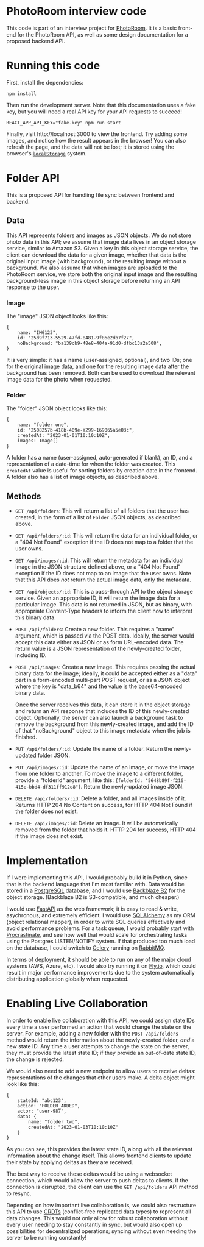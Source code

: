 # PhotoRoom interview code

This code is part of an interview project for [PhotoRoom](https://www.photoroom.com). It is a basic front-end for the PhotoRoom API, as well as some design documentation for a proposed backend API.

# Running this code

First, install the dependencies:

```
npm install
```

Then run the development server. Note that this documentation uses a fake key,
but you will need a real API key for your API requests to succeed!

```
REACT_APP_API_KEY="fake-key" npm run start
```

Finally, visit http://localhost:3000 to view the frontend. Try adding some images,
and notice how the result appears in the browser! You can also refresh the page,
and the data will not be lost; it is stored using the browser's
[`localStorage`](https://developer.mozilla.org/en-US/docs/Web/API/Window/localStorage)
system.

# Folder API

This is a proposed API for handling file sync between frontend and backend.

## Data

This API represents folders and images as JSON objects. We do not store
photo data in this API; we assume that image data lives in an object
storage service, similar to Amazon S3. Given a key in this object storage
service, the client can download the data for a given image, whether that
data is the original input image (with background), or the resulting image
without a background. We also assume that when images are uploaded
to the PhotoRoom service, we store both the original input image and the
resulting background-less image in this object storage before returning
an API response to the user.

### Image

The "image" JSON object looks like this:

```
{
    name: "IMG123",
    id: "25d9f713-5529-47fd-8481-9f86e2db7f27",
    noBackground: "ba139cb9-48e8-404a-91d0-dfbc13a2e508",
}
```

It is very simple: it has a name (user-assigned, optional), and two
IDs; one for the original image data, and one for the resulting image data
after the background has been removed. Both can be used to download the
relevant image data for the photo when requested.

### Folder

The "folder" JSON object looks like this:

```
{
    name: "folder one",
    id: "2508257b-418b-409e-a299-169065a5e03c",
    createdAt: "2023-01-01T10:10:10Z",
    images: Image[]
}
```

A folder has a name (user-assigned, auto-generated if blank), an ID,
and a representation of a date-time for when the folder was created.
This `createdAt` value is useful for sorting folders by creation date
in the frontend. A folder also has a list of image objects, as described
above.

## Methods

- `GET /api/folders`: This will return a list of all folders that the user
  has created, in the form of a list of `Folder` JSON objects, as described
  above.

- `GET /api/folders/:id`: This will return the data for an individual folder,
  or a "404 Not Found" exception if the ID does not map to a folder that
  the user owns.

- `GET /api/images/:id`: This will return the metadata for an individual image
  in the JSON structure defined above, or a "404 Not Found" exception if the
  ID does not map to an image that the user owns. Note that this API does
  _not_ return the actual image data, only the metadata.

- `GET /api/objects/:id`: This is a pass-through API to the object storage
  service. Given an appropriate ID, it will return the image data for a particular
  image. This data is not returned in JSON, but as binary, with appropriate
  Content-Type headers to inform the client how to interpret this binary data.

- `POST /api/folders`: Create a new folder. This requires a "name" argument,
  which is passed via the POST data. Ideally, the server would accept this data
  either as JSON or as form URL-encoded data. The return value is a JSON representation
  of the newly-created folder, including ID.

- `POST /api/images`: Create a new image. This requires passing the actual binary
  data for the image; ideally, it could be accepted either as a "data" part in
  a form-encoded multi-part POST request, or as a JSON object where the key is
  "data_b64" and the value is the base64-encoded binary data.

  Once the server receives this data, it can store it in the object storage
  and return an API response that includes the ID of this newly-created object.
  Optionally, the server can also launch a background task to remove the background
  from this newly-created image, and add the ID of that "noBackground" object
  to this image metadata when the job is finished.

- `PUT /api/folders/:id`: Update the name of a folder. Return the newly-updated
  folder JSON.

- `PUT /api/images/:id`: Update the name of an image, or move the image from one
  folder to another. To move the image to a different folder, provide a "folderId"
  argument, like this: `{folderId: "5648b89f-f216-415e-bbd4-df311ff912e8"}`.
  Return the newly-updated image JSON.

- `DELETE /api/folders/:id`: Delete a folder, and all images inside of it. Returns
  HTTP 204 No Content on success, for HTTP 404 Not Found if the folder does not exist.

- `DELETE /api/images/:id`: Delete an image. It will be automatically removed from
  the folder that holds it. HTTP 204 for success, HTTP 404 if the image does not exist.

# Implementation

If I were implementing this API, I would probably build it in Python, since that is
the backend language that I'm most familiar with. Data would be stored in a
[PostgreSQL](https://www.postgresql.org) database, and I would use
[Backblaze B2](https://www.backblaze.com/b2/cloud-storage.html)
for the object storage. (Backblaze B2 is S3-compatible, and much cheaper.)

I would use [FastAPI](https://fastapi.tiangolo.com) as the web framework; it is
easy to read & write, asychronous, and extremely efficient. I would use
[SQLAlchemy](https://www.sqlalchemy.org) as my ORM (object relational mapper),
in order to write SQL queries effectively and avoid performance problems.
For a task queue, I would probably start with
[Procrastinate](https://procrastinate.readthedocs.io/), and see how well that would
scale for orchestrating tasks using the Postgres LISTEN/NOTIFY system.
If that produced too much load on the database, I could switch to
[Celery](https://docs.celeryq.dev) running on [RabbitMQ](https://www.rabbitmq.com).

In terms of deployment, it should be able to run on any of the major cloud systems
(AWS, Azure, etc). I would also try running it on [Fly.io](https://fly.io),
which could result in major performance improvements due to the system automatically
distributing application globally when requested.

# Enabling Live Collaboration

In order to enable live collaboration with this API, we could assign state IDs
every time a user performed an action that would change the state on the server.
For example, adding a new folder with the `POST /api/folders` method would return
the information about the newly-created folder, _and_ a new state ID. Any time
a user attempts to change the state on the server, they must provide the latest
state ID; if they provide an out-of-date state ID, the change is rejected.

We would also need to add a new endpoint to allow users to receive deltas: representations
of the changes that other users make. A delta object might look like this:

```
{
    stateId: "abc123",
    action: "FOLDER_ADDED",
    actor: "user-987",
    data: {
        name: "folder two",
        createdAt: "2023-01-03T10:10:10Z"
    }
}
```

As you can see, this provides the latest state ID, along with all the relevant information
about the change itself. This allows frontend clients to update their state by applying
deltas as they are received.

The best way to receive these deltas would be using a websocket connection, which would
allow the server to push deltas to clients. If the connection is disrupted, the client
can use the `GET /api/folders` API method to resync.

Depending on how important live collaboration is, we could also restructure this API
to use [CRDTs](https://crdt.tech) (conflict-free replicated data types) to represent
all data changes. This would not only allow for robust collaboration without every user
needing to stay constantly in sync, but would also open up possibilities for
decentralized operations; syncing without even needing the server to be running constantly!
